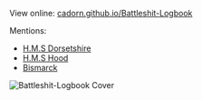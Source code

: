 
View online: [cadorn.github.io/Battleshit-Logbook](https://cadorn.github.io/Battleshit-Logbook/)

Mentions:

  * [H.M.S Dorsetshire](http://en.wikipedia.org/wiki/HMS_Dorsetshire_%2840%29)
  * [H.M.S Hood](http://en.wikipedia.org/wiki/HMS_Hood_%2851%29)
  * [Bismarck](http://en.wikipedia.org/wiki/German_battleship_Bismarck)

![Battleshit-Logbook Cover](https://cadorn.github.io/Battleshit-Logbook/pages/page_01.jpg "Battleshit-Logbook Cover")
